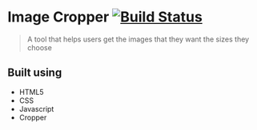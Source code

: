 # Image Cropper [![Build Status](https://travis-ci.org/Kylar101/image-cropper.svg?branch=master)](https://travis-ci.org/Kylar101/image-cropper)
> A tool that helps users get the images that they want the sizes they choose

## Built using

- HTML5
- CSS
- Javascript
- Cropper
